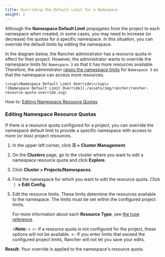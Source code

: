 ```yaml
---
title: Overriding the Default Limit for a Namespace
weight: 2
---
```


Although the **Namespace Default Limit** propagates from the project to each namespace when created, in some cases, you may need to increase (or decrease) the quotas for a specific namespace. In this situation, you can override the default limits by editing the namespace.

In the diagram below, the Rancher administrator has a resource quota in effect for their project. However, the administrator wants to override the namespace limits for `Namespace 3` so that it has more resources available. Therefore, the administrator [raises the namespace limits](https://rancher.com/docs/rancher/v2.6/en/cluster-admin/projects-and-namespaces/) for `Namespace 3` so that the namespace can access more resources.
```img
\<sup\>Namespace Default Limit Override\</sup\>
![Namespace Default Limit Override](./assets/img/rancher/rancher-resource-quota-override.svg)
```
How to: [Editing Namespace Resource Quotas](https://rancher.com/docs/rancher/v2.6/en/cluster-admin/projects-and-namespaces/)

### Editing Namespace Resource Quotas

If there is a resource quota configured for a project, you can override the namespace default limit to provide a specific namespace with access to more (or less) project resources.

1. In the upper left corner, click **☰ \> Cluster Management**.
1. On the **Clusters** page, go to the cluster where you want to edit a namespace resource quota and click **Explore**.
1. Click **Cluster \> Projects/Namespaces**.
1. Find the namespace for which you want to edit the resource quota. Click **⋮ \> Edit Config**.
1. Edit the resource limits.  These limits determine the resources available to the namespace. The limits must be set within the configured project limits.

    For more information about each **Resource Type**, see [the type reference](https://rancher.com/docs/rancher/v2.6/en/project-admin/resource-quotas/quota-type-reference/).

    \>**Note:**
    \>
    \>- If a resource quota is not configured for the project, these options will not be available.
    \>- If you enter limits that exceed the configured project limits, Rancher will not let you save your edits.

**Result:** Your override is applied to the namespace's resource quota.
